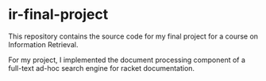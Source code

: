# ir-final-project

This repository contains the source code for my final project for a course on Information Retrieval.

For my project, I implemented the document processing component of a full-text ad-hoc search engine for racket 
documentation.